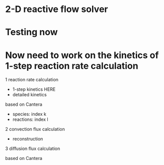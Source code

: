# 2-D reactive flow solver
# Testing now 
# Now need to work on the kinetics of 1-step reaction rate calculation

1 reaction rate calculation
- 1-step kinetics HERE
- detailed kinetics 

based on Cantera
- species: index k
- reactions: index l

2 convection flux calculation

- reconstruction

3 diffusion flux calculation

based on Cantera
